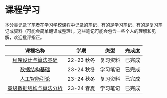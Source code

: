 # 课程学习

本分类记录了笔者在学习学校课程中记录的笔记，有的是学习笔记，有的是复习笔记或资料（可能会简单翻译或整理）。这些笔记可能会包含一些个人的理解和见解，欢迎批评指正。

| 课程名称 | 学期 | 类型 | 完成度 |
| :---: | :---: | :---: | :---: |
| [程序设计与算法基础](./fpa/final-exam-re.md) | 22-23 秋冬 | 复习资料 | 已完成 |
| [数据结构基础](./fds/index.md) | 23-24 秋冬 | 学习笔记 | 已完成 |
| [人工智能引论](./ai/index.md) | 23-24 秋冬 | 复习资料 | 已完成 |
| [高级数据结构与算法分析](./ads/index.md) | 23-24 春夏 | 学习笔记 | 已完成 |